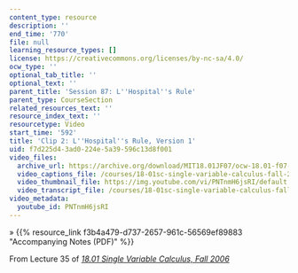 ```yaml
---
content_type: resource
description: ''
end_time: '770'
file: null
learning_resource_types: []
license: https://creativecommons.org/licenses/by-nc-sa/4.0/
ocw_type: ''
optional_tab_title: ''
optional_text: ''
parent_title: 'Session 87: L''Hospital''s Rule'
parent_type: CourseSection
related_resources_text: ''
resource_index_text: ''
resourcetype: Video
start_time: '592'
title: 'Clip 2: L''Hospital''s Rule, Version 1'
uid: f7d225d4-3ad0-224e-5a39-596c13d8f001
video_files:
  archive_url: https://archive.org/download/MIT18.01JF07/ocw-18.01-f07-lec35_300k.mp4
  video_captions_file: /courses/18-01sc-single-variable-calculus-fall-2010/3acfc1738c8a56ea98a95701e5f06f8e_PNTnmH6jsRI.vtt
  video_thumbnail_file: https://img.youtube.com/vi/PNTnmH6jsRI/default.jpg
  video_transcript_file: /courses/18-01sc-single-variable-calculus-fall-2010/fa883a4a1c0477dfc970da00b7ade044_PNTnmH6jsRI.pdf
video_metadata:
  youtube_id: PNTnmH6jsRI
---
```


» {{% resource_link f3b4a479-d737-2657-961c-56569ef89883 "Accompanying Notes (PDF)" %}}

From Lecture 35 of [_18.01 Single Variable Calculus, Fall 2006_](/courses/18-01-single-variable-calculus-fall-2006/video_galleries/video-lectures)

